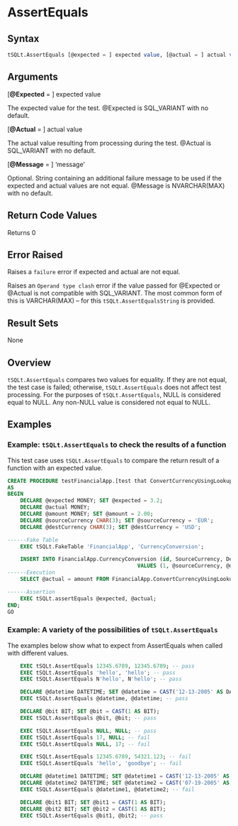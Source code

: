 # AssertEquals

## Syntax

``` sql
tSQLt.AssertEquals [@expected = ] expected value, [@actual = ] actual value[, [@message = ] 'message' ]
```

## Arguments
[**@Expected** = ] expected value

The expected value for the test. @Expected is SQL_VARIANT with no default.

[**@Actual** = ] actual value

The actual value resulting from processing during the test. @Actual is SQL_VARIANT with no default.

[**@Message** = ] ‘message’

Optional. String containing an additional failure message to be used if the expected and actual values are not equal. @Message is NVARCHAR(MAX) with no default.

## Return Code Values
Returns 0

## Error Raised
Raises a `failure` error if expected and actual are not equal.

Raises an `Operand type clash` error if the value passed for @Expected or @Actual is not compatible with SQL_VARIANT. The most common form of this is VARCHAR(MAX) – for this `tSQLt.AssertEqualsString` is provided.

## Result Sets
None

## Overview
`tSQLt.AssertEquals` compares two values for equality. If they are not equal, the test case is failed; otherwise, `tSQLt.AssertEquals` does not affect test processing. For the purposes of `tSQLt.AssertEquals`, NULL is considered equal to NULL. Any non-NULL value is considered not equal to NULL.

## Examples
### Example: `tSQLt.AssertEquals` to check the results of a function
This test case uses `tSQLt.AssertEquals` to compare the return result of a function with an expected value.

``` sql
CREATE PROCEDURE testFinancialApp.[test that ConvertCurrencyUsingLookup converts using conversion rate in CurrencyConversion table]
AS
BEGIN
    DECLARE @expected MONEY; SET @expected = 3.2;
    DECLARE @actual MONEY;
    DECLARE @amount MONEY; SET @amount = 2.00;
    DECLARE @sourceCurrency CHAR(3); SET @sourceCurrency = 'EUR';
    DECLARE @destCurrency CHAR(3); SET @destCurrency = 'USD';

------Fake Table
    EXEC tSQLt.FakeTable 'FinancialApp', 'CurrencyConversion';

    INSERT INTO FinancialApp.CurrencyConversion (id, SourceCurrency, DestCurrency, ConversionRate)
                                         VALUES (1, @sourceCurrency, @destCurrency, 1.6);
------Execution
    SELECT @actual = amount FROM FinancialApp.ConvertCurrencyUsingLookup(@sourceCurrency, @destCurrency, @amount);

------Assertion
    EXEC tSQLt.assertEquals @expected, @actual;
END;
GO
```

### Example: A variety of the possibilities of `tSQLt.AssertEquals`

The examples below show what to expect from AssertEquals when called with different values.

``` sql
    EXEC tSQLt.AssertEquals 12345.6789, 12345.6789; -- pass
    EXEC tSQLt.AssertEquals 'hello', 'hello'; -- pass
    EXEC tSQLt.AssertEquals N'hello', N'hello'; -- pass

    DECLARE @datetime DATETIME; SET @datetime = CAST('12-13-2005' AS DATETIME);
    EXEC tSQLt.AssertEquals @datetime, @datetime; -- pass

    DECLARE @bit BIT; SET @bit = CAST(1 AS BIT);
    EXEC tSQLt.AssertEquals @bit, @bit; -- pass

    EXEC tSQLt.AssertEquals NULL, NULL; -- pass
    EXEC tSQLt.AssertEquals 17, NULL; -- fail
    EXEC tSQLt.AssertEquals NULL, 17; -- fail

    EXEC tSQLt.AssertEquals 12345.6789, 54321.123; -- fail
    EXEC tSQLt.AssertEquals 'hello', 'goodbye'; -- fail

    DECLARE @datetime1 DATETIME; SET @datetime1 = CAST('12-13-2005' AS DATETIME);
    DECLARE @datetime2 DATETIME; SET @datetime2 = CAST('07-19-2005' AS DATETIME);
    EXEC tSQLt.AssertEquals @datetime1, @datetime2; -- fail

    DECLARE @bit1 BIT; SET @bit1 = CAST(1 AS BIT);
    DECLARE @bit2 BIT; SET @bit2 = CAST(1 AS BIT);
    EXEC tSQLt.AssertEquals @bit1, @bit2; -- pass
```